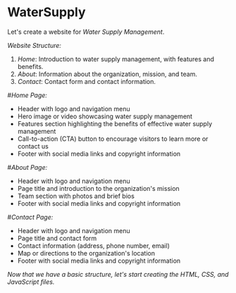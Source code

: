 # WaterSupply
Let's create a website for *Water Supply Management*.

*Website Structure:*

1. *Home*: Introduction to water supply management, with features and benefits.
2. *About*: Information about the organization, mission, and team.
3. *Contact*: Contact form and contact information.

#*Home Page:*

- Header with logo and navigation menu
- Hero image or video showcasing water supply management
- Features section highlighting the benefits of effective water supply management
- Call-to-action (CTA) button to encourage visitors to learn more or contact us
- Footer with social media links and copyright information

#*About Page:*

- Header with logo and navigation menu
- Page title and introduction to the organization's mission
- Team section with photos and brief bios
- Footer with social media links and copyright information

#*Contact Page:*

- Header with logo and navigation menu
- Page title and contact form
- Contact information (address, phone number, email)
- Map or directions to the organization's location
- Footer with social media links and copyright information

*Now that we have a basic structure, let's start creating the HTML, CSS, and JavaScript files.*
